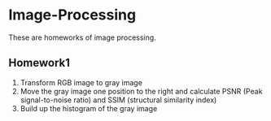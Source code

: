 # Image-Processing
These are homeworks of image processing.

## Homework1
1. Transform RGB image to gray image
2. Move the gray image one position to the right and calculate PSNR (Peak signal-to-noise ratio) and SSIM (structural similarity index)
3. Build up the histogram of the gray image

